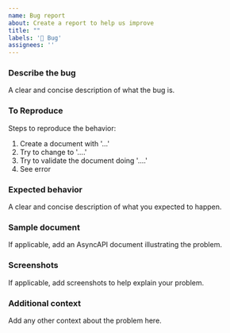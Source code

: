 ```yaml
---
name: Bug report
about: Create a report to help us improve
title: ""
labels: '🐞 Bug'
assignees: ''
---
```


<!--

!!! IMPORTANT !!!

Before creating your issue:

* **Have a question?** You can ask or find answers in the [discussions](https://github.com/LEGO/AsyncAPI.NET/discussions).

* **Found an editing mistake?** Create a Pull Request with the edited fix. The Github UI allows you to edit files directly, find the source files at [asyncapi/spec/tree/master/spec](https://www.github.com/asyncapi/spec/tree/master/spec).

* **Feature request?** First read [asyncapi/spec/blob/master/CONTRIBUTING.md](https://github.com/LEGO/AsyncAPI.NET/blob/main/CONTRIBUTING.md) and prefer creating a Pull Request!

-->

### Describe the bug
A clear and concise description of what the bug is.

### To Reproduce
Steps to reproduce the behavior:
1. Create a document with '...'
2. Try to change to '....'
3. Try to validate the document doing '....'
4. See error

### Expected behavior
A clear and concise description of what you expected to happen.

### Sample document
If applicable, add an AsyncAPI document illustrating the problem.

### Screenshots
If applicable, add screenshots to help explain your problem.

### Additional context
Add any other context about the problem here.
